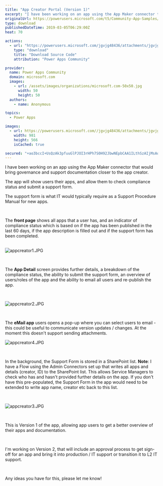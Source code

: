 ```yaml
---
title: "App Creator Portal (Version 1)"
excerpt: "I have been working on an app using the App Maker connector that would bring governance and support documentation closer to the app creator. The app"
originalUrl: https://powerusers.microsoft.com/t5/Community-App-Samples/App-Creator-Portal-Version-1/td-p/246245
type: download
publishedDateTime: 2019-03-05T06:29:00Z
heat: 70

actions:
  - url: "https://powerusers.microsoft.com/jgvjg48436/attachments/jgvjg48436/AppFeedbackGallery/122/2/App%20Creator%20Portal%20(3).msapp"
    type: "download"
    title: "Download Source Code"
    attribution: "Power Apps Community"

provider:
  name: Power Apps Community
  domain: microsoft.com
  images:
    - url: /assets/images/organizations/microsoft.com-50x50.jpg
      width: 50
      height: 50
  authors:
    - name: Anonymous

topics:
  - Power Apps

images:
  - url: https://powerusers.microsoft.com//jgvjg48436/attachments/jgvjg48436/AppFeedbackGallery/122/1/appcreator1.JPG
    width: 981
    height: 566
    isCached: true

secured: "+ao3bccI+UsQzAk3pfuuGlPJOI3rHPh7S0H92JbwNEpbCAA1ILthSzAIjMsAq6B/VjRnRbZbahOBh4yY1M/abrMofbXMztBX3L/OsJo0TR2I6NWXzYDJrNLdtqjiv+8xJm58UCBFT9JS+S4WW6DHgORj9ru8j5DA/GYp1+aTDQNnfwVPPYa1pXlNZDqd8AkRmCjQUYK+2+ln5sTCHW5LfALcdKkb6FsrjHHcVcw1GkvKX6HdW5Mwq/nmZXNL2OvEvvNg4UafU1djcePEsiUStC/Up0bJi6cQSQdDxKRhZ7fHW4IRcV5dWdN6Sy0E5KVtm8Uwp5Dt6lxm4hatmQFl6WPCeYR5svNY/1jOQqP+uf7rJY9z8T50+2OjEpKov4Sy3/+Hvnr0gZ9ZEhqsAvlQ5w==;DRWv6kvATZGK4ipNjygc6g=="
---
```

<p>I have been working on an app using the App Maker connector that would bring governance and support documentation closer to the app creator.</p>
<p>The app will show users their apps, and allow them to check compliance status and submit a support form.&nbsp;</p>
<p>The support form is what IT would typically require as a Support Procedure Manual for new apps.&nbsp;</p>
<p>&nbsp;</p>
<p>The <strong>front page</strong> shows all apps that a user has, and an indicator of compliance status which is based on if the app has been published in the last 60 days, if the app description is filled out and if the support form has been completed.</p>
<p><br><span class="lia-inline-image-display-wrapper lia-image-align-inline" image-alt="appcreator1.JPG" style="width: 981px;"><img src="https://powerusers.microsoft.com/t5/image/serverpage/image-id/54999i1B04CC2436C758F6/image-size/large?v=1.0&amp;px=999" title="appcreator1.JPG" alt="appcreator1.JPG" li-image-url="https://powerusers.microsoft.com/t5/image/serverpage/image-id/54999i1B04CC2436C758F6?v=1.0" li-image-display-id="'54999i1B04CC2436C758F6'" li-message-uid="'246245'" li-messages-message-image="true" li-bindable="" class="lia-media-image" tabindex="0" li-bypass-lightbox-when-linked="true" li-use-hover-links="false"></span></p>
<p>&nbsp;</p>
<p>The <strong>App Detail</strong> screen provides further details, a breakdown of the compliance status, the ability to submit the support form, an overview of users/roles of the app and the ability to email all users and re-publish the app.</p>
<p>&nbsp;</p>
<p><span class="lia-inline-image-display-wrapper lia-image-align-inline" image-alt="appcreator2.JPG" style="width: 999px;"><img src="https://powerusers.microsoft.com/t5/image/serverpage/image-id/55001i5086484D08BF5EE5/image-size/large?v=1.0&amp;px=999" title="appcreator2.JPG" alt="appcreator2.JPG" li-image-url="https://powerusers.microsoft.com/t5/image/serverpage/image-id/55001i5086484D08BF5EE5?v=1.0" li-image-display-id="'55001i5086484D08BF5EE5'" li-message-uid="'246245'" li-messages-message-image="true" li-bindable="" class="lia-media-image" tabindex="0" li-bypass-lightbox-when-linked="true" li-use-hover-links="false"></span></p>
<p>&nbsp;</p>
<p>The <strong>eMail app</strong> users opens a pop-up where you can select users to email - this could be useful to communicate version updates / changes. At the moment this doesn't support sending attachments.&nbsp;</p>
<p><span class="lia-inline-image-display-wrapper lia-image-align-inline" image-alt="appcreator4.JPG" style="width: 999px;"><img src="https://powerusers.microsoft.com/t5/image/serverpage/image-id/55000i46260CF6C0488F5F/image-size/large?v=1.0&amp;px=999" title="appcreator4.JPG" alt="appcreator4.JPG" li-image-url="https://powerusers.microsoft.com/t5/image/serverpage/image-id/55000i46260CF6C0488F5F?v=1.0" li-image-display-id="'55000i46260CF6C0488F5F'" li-message-uid="'246245'" li-messages-message-image="true" li-bindable="" class="lia-media-image" tabindex="0" li-bypass-lightbox-when-linked="true" li-use-hover-links="false"></span></p>
<p>&nbsp;</p>
<p>In the background, the Support Form is stored in a SharePoint list. <strong>Note</strong>: I have a Flow using the Admin Connectors set up that writes all apps and details (creator, ID) to the SharePoint list. This allows Service Managers to check who has and hasn't provided further details on the app. If you don't have this pre-populated, the Support Form in the app would need to be extended to write app name, creator etc back to this list.</p>
<p>&nbsp;</p>
<p><span class="lia-inline-image-display-wrapper lia-image-align-inline" image-alt="appcreator3.JPG" style="width: 999px;"><img src="https://powerusers.microsoft.com/t5/image/serverpage/image-id/55002i3FA85197FA85D1F1/image-size/large?v=1.0&amp;px=999" title="appcreator3.JPG" alt="appcreator3.JPG" li-image-url="https://powerusers.microsoft.com/t5/image/serverpage/image-id/55002i3FA85197FA85D1F1?v=1.0" li-image-display-id="'55002i3FA85197FA85D1F1'" li-message-uid="'246245'" li-messages-message-image="true" li-bindable="" class="lia-media-image" tabindex="0" li-bypass-lightbox-when-linked="true" li-use-hover-links="false"></span></p>
<p>&nbsp;</p>
<p>This is Version 1 of the app, allowing app users to get a better overview of their apps and documentation.</p>
<p>&nbsp;</p>
<p>I'm working on Version 2, that will include an approval process to get sign-off for an app and bring it into production / IT support or transition it to L2 IT support.&nbsp;</p>
<p>&nbsp;</p>
<p>Any ideas you have for this, please let me know!</p>

